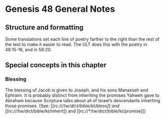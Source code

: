 # Genesis 48 General Notes
## Structure and formatting

Some translations set each line of poetry farther to the right than the rest of the text to make it easier to read. The ULT does this with the poetry in 48:15-16, and in 58:20.

## Special concepts in this chapter

### Blessing
The blessing of Jacob is given to Joseph, and his sons Manasseh and Ephraim. It is probably distinct from inheriting the promises Yahweh gave to Abraham because Scripture talks about all of Israel’s descendants inheriting those promises. (See: [[rc://*/tw/dict/bible/kt/bless]] and [[rc://*/tw/dict/bible/kt/inherit]] and [[rc://*/tw/dict/bible/kt/promise]])
